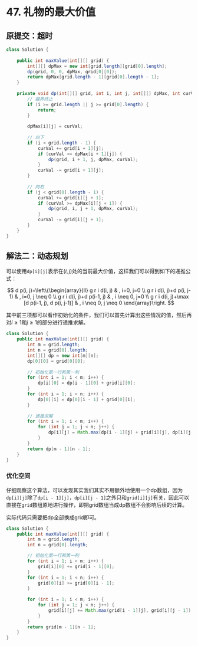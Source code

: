 # 47. 礼物的最大价值




## 原提交：超时


```java
class Solution {
    
    public int maxValue(int[][] grid) {
        int[][] dpMax = new int[grid.length][grid[0].length];
        dp(grid, 0, 0, dpMax, grid[0][0]);
        return dpMax[grid.length - 1][grid[0].length - 1];
    }
    
    private void dp(int[][] grid, int i, int j, int[][] dpMax, int curVal) {
        // 越界终止
        if (i >= grid.length || j >= grid[0].length) {
            return;
        }
        
        dpMax[i][j] = curVal;
        
        // 向下
        if (i < grid.length - 1) {
            curVal += grid[i + 1][j];
            if (curVal >= dpMax[i + 1][j]) {
                dp(grid, i + 1, j, dpMax, curVal);
            }
            curVal -= grid[i + 1][j];
        }
        
        // 向右
        if (j < grid[0].length - 1) {
            curVal += grid[i][j + 1];
            if (curVal >= dpMax[i][j + 1]) {
                dp(grid, i, j + 1, dpMax, curVal);
            }
            curVal -= grid[i][j + 1];
        }
    }
}
```

## 解法二：动态规划

可以使用`dp[i][j]`表示在$(i,j)$处的当前最大价值，这样我们可以得到如下的递推公式：

$$
d p(i, j)=\left\{\begin{array}{ll}
g r i d(i, j) & , i=0, j=0 \\
g r i d(i, j)+d p(i, j-1) & , i=0, j \neq 0 \\
g r i d(i, j)+d p(i-1, j) & , i \neq 0, j=0 \\
g r i d(i, j)+\max [d p(i-1, j), d p(i, j-1)] & , i \neq 0, j \neq 0
\end{array}\right.
$$

其中前三项都可以看作初始化的条件，我们可以首先计算出这些情况的值，然后再对$i≥1$和$j≥1$的部分进行递推求解。

```java
class Solution {
    public int maxValue(int[][] grid) {
        int m = grid.length;
        int n = grid[0].length;
        int[][] dp = new int[m][n];
        dp[0][0] = grid[0][0];
        
        // 初始化第一行和第一列
        for (int i = 1; i < m; i++) {
            dp[i][0] = dp[i - 1][0] + grid[i][0];
        }
        for (int i = 1; i < n; i++) {
            dp[0][i] = dp[0][i - 1] + grid[0][i];
        }
        
        // 递推求解
        for (int i = 1; i < m; i++) {
            for (int j = 1; j < n; j++) {
                dp[i][j] = Math.max(dp[i - 1][j] + grid[i][j], dp[i][j - 1] + grid[i][j]);
            }
        }
        return dp[m - 1][n - 1];
    }
}
```

### 优化空间

仔细观察这个算法，可以发现其实我们其实不用额外地使用一个dp数组，因为`dp[i][j]`除了`dp[i - 1][j]`，`dp[i][j - 1]`之外只和`grid[i][j]`有关，因此可以直接在`grid`数组原地进行操作，即把grid数组当成dp数组不会影响后续的计算。

实际代码只需要把dp全部换成grid即可。

```java
class Solution {
    public int maxValue(int[][] grid) {
        int m = grid.length;
        int n = grid[0].length;

        // 初始化第一行和第一列
        for (int i = 1; i < m; i++) {
            grid[i][0] += grid[i - 1][0];
        }
        for (int i = 1; i < n; i++) {
            grid[0][i] += grid[0][i - 1];
        }
        
        for (int i = 1; i < m; i++) {
            for (int j = 1; j < n; j++) {
                grid[i][j] += Math.max(grid[i - 1][j], grid[i][j - 1]);
            }
        }
        return grid[m - 1][n - 1];
    }
}
```
